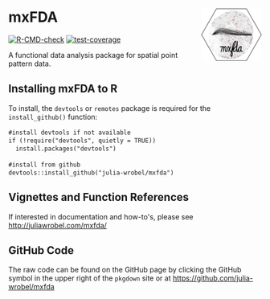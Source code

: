 # mxFDA <img src="man/figures/logo1.png" align="right" width="120" />

<!-- badges: start -->
[![R-CMD-check](https://github.com/julia-wrobel/mxfda/actions/workflows/R-CMD-check.yaml/badge.svg)](https://github.com/julia-wrobel/mxfda/actions/workflows/R-CMD-check.yaml) 
[![test-coverage](https://github.com/julia-wrobel/mxfda/actions/workflows/test-coverage.yaml/badge.svg)](https://github.com/julia-wrobel/mxfda/actions/workflows/test-coverage.yaml)
<!-- badges: end -->

A functional data analysis package for spatial point pattern data.

## Installing mxFDA to R

To install, the `devtools` or `remotes` package is required for the `install_github()` function:

```
#install devtools if not available
if (!require("devtools", quietly = TRUE))
  install.packages("devtools")

#install from github
devtools::install_github("julia-wrobel/mxfda")
```

## Vignettes and Function References

If interested in documentation and how-to's, please see http://juliawrobel.com/mxfda/

## GitHub Code

The raw code can be found on the GitHub page by clicking the GitHub symbol in the upper right of the `pkgdown` site or at https://github.com/julia-wrobel/mxfda
